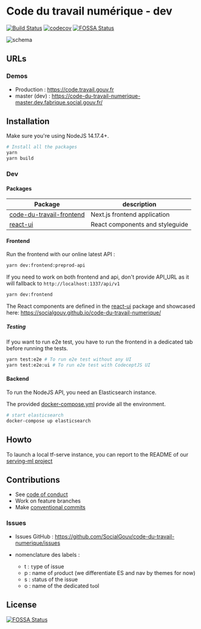 # Code du travail numérique - dev

[![Build Status](https://travis-ci.com/SocialGouv/code-du-travail-numerique.svg?branch=master)](https://travis-ci.com/SocialGouv/code-du-travail-numerique)
[![codecov](https://codecov.io/gh/SocialGouv/code-du-travail-numerique/branch/master/graph/badge.svg)](https://codecov.io/gh/SocialGouv/code-du-travail-numerique)
[![FOSSA Status](https://app.fossa.io/api/projects/git%2Bgithub.com%2FSocialGouv%2Fcode-du-travail-numerique.svg?type=shield)](https://app.fossa.io/projects/git%2Bgithub.com%2FSocialGouv%2Fcode-du-travail-numerique?ref=badge_shield)

![schema](./schema.png)

## URLs

### Demos

- Production : <https://code.travail.gouv.fr>
- master (dev) : <https://code-du-travail-numerique-master.dev.fabrique.social.gouv.fr/>

## Installation

Make sure you're using NodeJS 14.17.4+.

```sh
# Install all the packages
yarn
yarn build
```

### Dev

#### Packages

| Package                                                         | description                     |
| --------------------------------------------------------------- | ------------------------------- |
| [code-du-travail-frontend](./packages/code-du-travail-frontend) | Next.js frontend application    |
| [react-ui](./packages/react-ui)                                 | React components and styleguide |

#### Frontend

Run the frontend with our online latest API :

```sh
yarn dev:frontend:preprod-api
```

If you need to work on both frontend and api, don't provide API_URL as it will fallback to `http://localhost:1337/api/v1`

```sh
yarn dev:frontend
```

The React components are defined in the [react-ui](./packages/react-ui) package and showcased here: <https://socialgouv.github.io/code-du-travail-numerique/>

##### Testing

If you want to run e2e test, you have to run the frontend in a dedicated tab before running the tests.

```sh
yarn test:e2e # To run e2e test without any UI
yarn test:e2e:ui # To run e2e test with CodeceptJS UI
```

#### Backend

To run the NodeJS API, you need an Elasticsearch instance.

The provided [docker-compose.yml](./docker-compose.yml) provide all the environment.

```sh
# start elasticsearch
docker-compose up elasticsearch
```

## Howto

To launch a local tf-serve instance, you can report to the README of our [serving-ml project](https://github.com/SocialGouv/serving-ml#using-a-tensorflow-model-with-tensorflowserving)

## Contributions

- See [code of conduct](./CODE_OF_CONDUCT.md)
- Work on feature branches
- Make [conventional commits](https://github.com/conventional-changelog/conventional-changelog)

### Issues

- Issues GitHub : <https://github.com/SocialGouv/code-du-travail-numerique/issues>
- nomenclature des labels :

  - t : `t`ype of issue
  - p : name of `p`roduct (we differentiate ES and nav by themes for now)
  - s : `s`tatus of the issue
  - o : name of the dedicated t`o`ol

## License

[![FOSSA Status](https://app.fossa.io/api/projects/git%2Bgithub.com%2FSocialGouv%2Fcode-du-travail-numerique.svg?type=large)](https://app.fossa.io/projects/git%2Bgithub.com%2FSocialGouv%2Fcode-du-travail-numerique?ref=badge_large)
